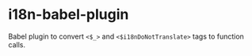 # i18n-babel-plugin
Babel plugin to convert `<$_>` and `<$i18nDoNotTranslate>` tags to function 
calls.
